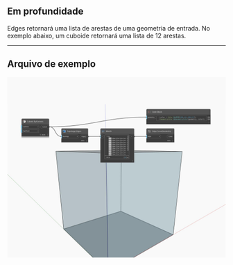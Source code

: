 ## Em profundidade
Edges retornará uma lista de arestas de uma geometria de entrada. No exemplo abaixo, um cuboide retornará uma lista de 12 arestas.
___
## Arquivo de exemplo

![Edges](./Autodesk.DesignScript.Geometry.Topology.Edges_img.jpg)

